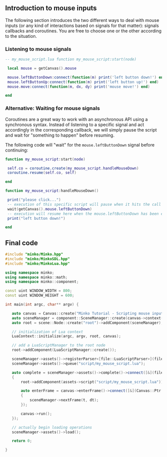Introduction to mouse inputs
----------------------------

The following section introduces the two different ways to deal with mouse inputs (or any kind of interactions based on signals for that matter): signals callbacks and coroutines. You are free to choose one or the other according to the situation.

### Listening to mouse signals


```lua
-- my_mouse_script.lua function my_mouse_script:start(node)

 local mouse = getCanvas().mouse

 mouse.leftButtonDown:connect(function(m) print('left button down!') end)
 mouse.leftButtonUp:connect(function(m) print('left button up!') end)
 mouse.move:connect(function(m, dx, dy) print('mouse move!') end)

end 
```


### Alternative: Waiting for mouse signals

Coroutines are a great way to work with an asynchronous API using a synchronous syntax. Instead of listening to a specific signal and act accordingly in the corresponding callback, we will simply pause the script and wait for "something to happen" before resuming.

The following code will "wait" for the `mouse.leftButtonDown` signal before continuing:


```lua
function my_mouse_script:start(node)

 self.co = coroutine.create(my_mouse_script.handleMouseDown)
 coroutine.resume(self.co, self)

end

function my_mouse_script:handleMouseDown()

 print("please click...")
 -- execution of this specific script will pause when it hits the call to wait()
 wait(getCanvas().mouse.leftButtonDown)
 -- execution will resume here when the mouse.leftButtonDown has been executed
 print("left button down!")

end 
```


Final code
----------


```cpp
#include "minko/Minko.hpp" 
#include "minko/MinkoSDL.hpp" 
#include "minko/MinkoLua.hpp"
using namespace minko; 
using namespace minko::math; 
using namespace minko::component;
const uint WINDOW_WIDTH = 800; 
const uint WINDOW_HEIGHT = 600;

int main(int argc, char** argv) {

   auto canvas = Canvas::create("Minko Tutorial - Scripting mouse inputs", WINDOW_WIDTH, WINDOW_HEIGHT);
   auto sceneManager = component::SceneManager::create(canvas->context());
   auto root = scene::Node::create("root")->addComponent(sceneManager);

   // initialization of Lua context
   LuaContext::initialize(argc, argv, root, canvas);

   // add a LuaScriptManager to the root node
   root->addComponent(LuaScriptManager::create());

   sceneManager->assets()->registerParser<[file::LuaScriptParser>](file::LuaScriptParser>)("lua");
   sceneManager->assets()->queue("script/my_mouse_script.lua");

   auto complete = sceneManager->assets()->complete()->connect([&](file::AssetLibrary::Ptr assets)
   {
       root->addComponent(assets->script("script/my_mouse_script.lua"));

       auto enterFrame = canvas->enterFrame()->connect([&](Canvas::Ptr c, float t, float dt)
       {
           sceneManager->nextFrame(t, dt);
       });

       canvas->run();
   });

   // actually begin loading operations
   sceneManager->assets()->load();

   return 0;

} 
```


